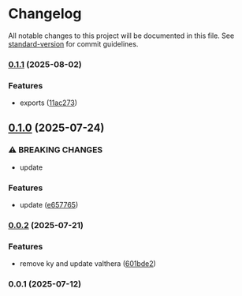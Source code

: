 # Changelog

All notable changes to this project will be documented in this file. See [standard-version](https://github.com/conventional-changelog/standard-version) for commit guidelines.

### [0.1.1](https://github.com/wxn0brP/ValtheraDB-client/compare/v0.1.0...v0.1.1) (2025-08-02)


### Features

* exports ([11ac273](https://github.com/wxn0brP/ValtheraDB-client/commit/11ac27373d112dabc4eae50d673959821d8c75be))

## [0.1.0](https://github.com/wxn0brP/ValtheraDB-client/compare/v0.0.2...v0.1.0) (2025-07-24)


### ⚠ BREAKING CHANGES

* update

### Features

* update ([e657765](https://github.com/wxn0brP/ValtheraDB-client/commit/e657765b12a7c305cf821194569a8f46810dfbba))

### [0.0.2](https://github.com/wxn0brP/ValtheraDB-client/compare/v0.0.1...v0.0.2) (2025-07-21)


### Features

* remove ky and update valthera ([601bde2](https://github.com/wxn0brP/ValtheraDB-client/commit/601bde226aeea2a77f80de9f91895c818a759923))

### 0.0.1 (2025-07-12)
